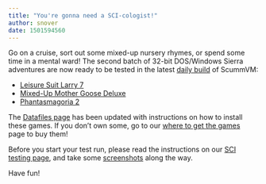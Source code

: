 ```yaml
---
title: "You're gonna need a SCI-cologist!"
author: snover
date: 1501594560
---
```


Go on a cruise, sort out some mixed-up nursery rhymes, or spend some time in a mental ward! The second batch of 32-bit DOS/Windows Sierra adventures are now ready to be tested in the latest [daily build](/downloads/#daily) of ScummVM:

*   [Leisure Suit Larry 7](http://wiki.scummvm.org/index.php/Leisure_Suit_Larry_7)
*   [Mixed-Up Mother Goose Deluxe](http://wiki.scummvm.org/index.php/Mixed-Up_Mother_Goose)
*   [Phantasmagoria 2](http://wiki.scummvm.org/index.php/Phantasmagoria_2)

The [Datafiles page](http://wiki.scummvm.org/index.php/Datafiles#All_SCI32_.28SCI2.2F3.29_games) has been updated with instructions on how to install these games. If you don’t own some, go to our [where to get the games](http://wiki.scummvm.org/index.php/Where_to_get_the_games#Sierra_Games) page to buy them!

Before you start your test run, please read the instructions on our [SCI testing page](http://wiki.scummvm.org/index.php/SCI/Testing), and take some [screenshots](http://wiki.scummvm.org/index.php/Screenshots) along the way.

Have fun!

